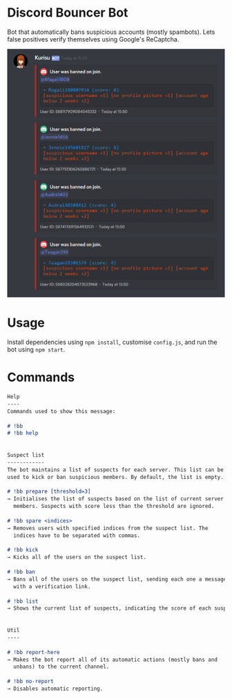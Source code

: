 # Discord Bouncer Bot
Bot that automatically bans suspicious accounts (mostly spambots). Lets false positives verify themselves using Google's ReCaptcha.

![Discord Bouncer Bot preview](./preview.png)

# Usage
Install dependencies using `npm install`, customise `config.js`, and run
the bot using `npm start`.

# Commands

```markdown
Help
----
Commands used to show this message:

# !bb
# !bb help


Suspect list
------------
The bot maintains a list of suspects for each server. This list can be
used to kick or ban suspicious members. By default, the list is empty. 

# !bb prepare [threshold=3]
→ Initialises the list of suspects based on the list of current server
  members. Suspects with score less than the threshold are ignored.
  
# !bb spare <indices>
→ Removes users with specified indices from the suspect list. The
  indices have to be separated with commas.
  
# !bb kick
→ Kicks all of the users on the suspect list.

# !bb ban
→ Bans all of the users on the suspect list, sending each one a message
  with a verification link.
  
# !bb list
→ Shows the current list of suspects, indicating the score of each suspect.


Util
----

# !bb report-here
→ Makes the bot report all of its automatic actions (mostly bans and
  unbans) to the current channel.

# !bb no-report
→ Disables automatic reporting.
```